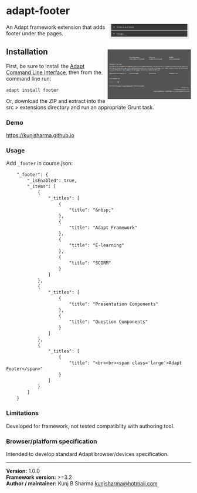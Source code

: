 # adapt-footer  

<img src="assets/adapt-footer.png" alt="adapt-footer" align="right" width="45%">

An Adapt framework extension that adds footer under the pages.

## Installation

First, be sure to install the [Adapt Command Line Interface](https://github.com/cajones/adapt-cli), then from the command line run:

    adapt install footer

Or, download the ZIP and extract into the src > extensions directory and run an appropriate Grunt task.

### Demo

https://kunjsharma.github.io

### Usage

Add `_footer` in course.json:

```
	"_footer": {
	    "_isEnabled": true,
	    "_items": [
	        {
	            "_titles": [
	                {
	                    "title": "&nbsp;"
	                },
	                {
	                    "title": "Adapt Framework"
	                },
	                {
	                    "title": "E-learning"
	                },
	                {
	                    "title": "SCORM"
	                }
	            ]
	        },
	        {
	            "_titles": [
	                {
	                    "title": "Presentation Components"
	                },
	                {
	                    "title": "Question Components"
	                }
	            ]
	        },
	        {
	            "_titles": [
	                {
	                    "title": "<br><br><span class='large'>Adapt Footer</span>"
	                }
	            ]
	        }
	    ]
	}
```

### Limitations

Developed for framework, not tested compatiblity with authoring tool.

### Browser/platform specification

Intended to develop standard Adapt browser/devices specification.

----------------------------
**Version:**  1.0.0  
**Framework version:** >=3.2   
**Author / maintainer:** Kunj B Sharma <kunjsharma@hotmail.com>  
